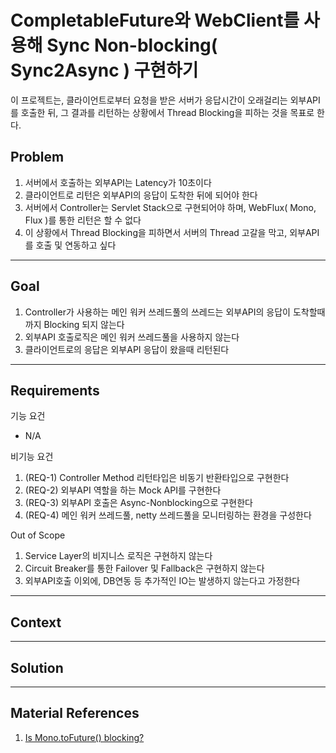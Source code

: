 # CompletableFuture와 WebClient를 사용해 Sync Non-blocking( Sync2Async ) 구현하기
이 프로젝트는, 클라이언트로부터 요청을 받은 서버가 응답시간이 오래걸리는 외부API를 호출한 뒤, 그 결과를 리턴하는 상황에서 Thread Blocking을 피하는 것을 목표로 한다.

## Problem
1. 서버에서 호출하는 외부API는 Latency가 10초이다
1. 클라이언트로 리턴은 외부API의 응답이 도착한 뒤에 되어야 한다
1. 서버에서 Controller는 Servlet Stack으로 구현되어야 하며, WebFlux( Mono, Flux )를 통한 리턴은 할 수 없다
1. 이 상황에서 Thread Blocking을 피하면서 서버의 Thread 고갈을 막고, 외부API를 호출 및 연동하고 싶다

---

## Goal
1. Controller가 사용하는 메인 워커 쓰레드풀의 쓰레드는 외부API의 응답이 도착할때까지 Blocking 되지 않는다
2. 외부API 호출로직은 메인 워커 쓰레드풀을 사용하지 않는다
3. 클라이언트로의 응답은 외부API 응답이 왔을때 리턴된다

---

## Requirements
기능 요건
- N/A

비기능 요건
1. (REQ-1) Controller Method 리턴타입은 비동기 반환타입으로 구현한다
2. (REQ-2) 외부API 역할을 하는 Mock API를 구현한다
3. (REQ-3) 외부API 호출은 Async-Nonblocking으로 구현한다
4. (REQ-4) 메인 워커 쓰레드풀, netty 쓰레드풀을 모니터링하는 환경을 구성한다

Out of Scope
1. Service Layer의 비지니스 로직은 구현하지 않는다
2. Circuit Breaker를 통한 Failover 및 Fallback은 구현하지 않는다
3. 외부API호출 이외에, DB연동 등 추가적인 IO는 발생하지 않는다고 가정한다


---

## Context

---

## Solution

---

## Material References
1. [Is Mono.toFuture() blocking?](https://stackoverflow.com/questions/58504527/is-mono-tofuture-blocking)
